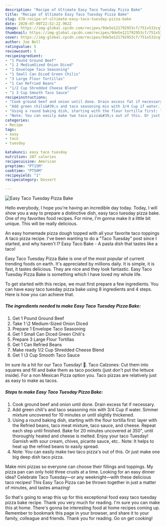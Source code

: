 ```yaml
---
description: "Recipe of Ultimate Easy Taco Tuesday Pizza Bake"
title: "Recipe of Ultimate Easy Taco Tuesday Pizza Bake"
slug: 670-recipe-of-ultimate-easy-taco-tuesday-pizza-bake
date: 2020-07-08T22:52:22.962Z
image: https://img-global.cpcdn.com/recipes/9de5e121792953cf/751x532cq70/easy-taco-tuesday-pizza-bake-recipe-main-photo.jpg
thumbnail: https://img-global.cpcdn.com/recipes/9de5e121792953cf/751x532cq70/easy-taco-tuesday-pizza-bake-recipe-main-photo.jpg
cover: https://img-global.cpcdn.com/recipes/9de5e121792953cf/751x532cq70/easy-taco-tuesday-pizza-bake-recipe-main-photo.jpg
author: Joe Bell
ratingvalue: 5
reviewcount: 5
recipeingredient:
- "1 Pound Ground Beef"
- "1 2 MediumSized Onion Diced"
- "1 Envelope Taco Seasoning"
- "1 Small Can Diced Green Chilis"
- "3 Large Flour Tortillas"
- "1 Can Refried Beans"
- "1/2 Cup Shredded Cheese Blend"
- "1 3 Cup Smooth Taco Sauce"
recipeinstructions:
- "Cook ground beef and onion until done. Drain excess fat if necessary."
- "Add green chili&#39;s and taco seasoning mix with 3/4 Cup if water. Simmer mixture uncovered for 10 minutes or until slightly thickened."
- "Using a round baking dish, starting with the flour tortilla first: layer with the Refried beans, taco meat mixture, taco sauce, and cheese. Repeat each step until finished. Bake for 20 minutes uncovered at 350&#34;, until thoroughly heated and cheese is melted. Enjoy your taco Tuesday! Garnish with sour cream, chives, picante sauce, etc.. Note: It helps to heat up the refried beans to easily spread."
- "Note: You can easily make two taco pizza&#39;s out of this. Or just make one big deep dish taco pizza."
categories:
- Recipe
tags:
- easy
- taco
- tuesday

katakunci: easy taco tuesday 
nutrition: 207 calories
recipecuisine: American
preptime: "PT15M"
cooktime: "PT50M"
recipeyield: "1"
recipecategory: Dessert

---
```



![Easy Taco Tuesday Pizza Bake](https://img-global.cpcdn.com/recipes/9de5e121792953cf/751x532cq70/easy-taco-tuesday-pizza-bake-recipe-main-photo.jpg)

Hello everybody, I hope you're having an incredible day today. Today, I will show you a way to prepare a distinctive dish, easy taco tuesday pizza bake. One of my favorites food recipes. For mine, I'm gonna make it a little bit unique. This will be really delicious.

An easy homemade pizza dough topped with all your favorite taco toppings A taco pizza recipe. I&#39;ve been wanting to do a &#34;Taco Tuesday&#34; post since I started, and why haven&#39;t I? Easy Taco Bake - A pasta dish that tastes like a taco!

Easy Taco Tuesday Pizza Bake is one of the most popular of current trending foods on earth. It's appreciated by millions daily. It is simple, it is fast, it tastes delicious. They are nice and they look fantastic. Easy Taco Tuesday Pizza Bake is something which I have loved my whole life.


To get started with this recipe, we must first prepare a few ingredients. You can have easy taco tuesday pizza bake using 8 ingredients and 4 steps. Here is how you can achieve that.

<!--inarticleads1-->

##### The ingredients needed to make Easy Taco Tuesday Pizza Bake:

1. Get 1 Pound Ground Beef
1. Take 1 \2 Medium-Sized Onion Diced
1. Prepare 1 Envelope Taco Seasoning
1. Get 1 Small Can Diced Green Chili&#39;s
1. Prepare 3 Large Flour Tortillas
1. Get 1 Can Refried Beans
1. Make ready 1/2 Cup Shredded Cheese Blend
1. Get 1 \3 Cup Smooth Taco Sauce


Im sure its a hit for our Taco Tuesday! 🤤. Taco Calzones: Cut them into squares and fill and bake them as taco pockets (just don&#39;t put the lettuce inside). For a non Mexican Pizza option you. Taco pizzas are relatively just as easy to make as tacos. 

<!--inarticleads2-->

##### Steps to make Easy Taco Tuesday Pizza Bake:

1. Cook ground beef and onion until done. Drain excess fat if necessary.
1. Add green chili&#39;s and taco seasoning mix with 3/4 Cup if water. Simmer mixture uncovered for 10 minutes or until slightly thickened.
1. Using a round baking dish, starting with the flour tortilla first: layer with the Refried beans, taco meat mixture, taco sauce, and cheese. Repeat each step until finished. Bake for 20 minutes uncovered at 350&#34;, until thoroughly heated and cheese is melted. Enjoy your taco Tuesday! Garnish with sour cream, chives, picante sauce, etc.. Note: It helps to heat up the refried beans to easily spread.
1. Note: You can easily make two taco pizza&#39;s out of this. Or just make one big deep dish taco pizza.


Make mini pizzas so everyone can choose their fillings and toppings. My pizza pan can only hold three crusts at a time. Looking for an easy dinner idea? Celebrate Taco Tuesday—or any weeknight—with these delicious taco recipes! This Easy Taco Pizza can be thrown together in just a matter of minutes, and tastes amazing! 

So that's going to wrap this up for this exceptional food easy taco tuesday pizza bake recipe. Thank you very much for reading. I'm sure you can make this at home. There's gonna be interesting food at home recipes coming up. Remember to bookmark this page in your browser, and share it to your family, colleague and friends. Thank you for reading. Go on get cooking!

